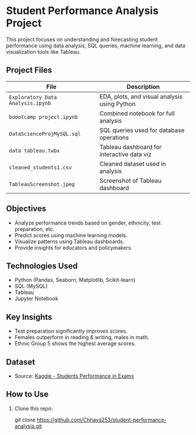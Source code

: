 # Student Performance Analysis Project

This project focuses on understanding and forecasting student performance using data analysis, SQL queries, machine learning, and data visualization tools like Tableau.

## Project Files

| File | Description |
|------|-------------|
| `Exploratory Data Analysis.ipynb` | EDA, plots, and visual analysis using Python |
| `boootcamp project.ipynb` | Combined notebook for full analysis |
| `DataScienceProjMySQL.sql` | SQL queries used for database operations |
| `data tableau.twbx` | Tableau dashboard for interactive data viz |
| `cleaned_students1.csv` | Cleaned dataset used in analysis |
| `TableauScreenshot.jpeg` | Screenshot of Tableau dashboard |

## Objectives

- Analyze performance trends based on gender, ethnicity, test preparation, etc.
- Predict scores using machine learning models.
- Visualize patterns using Tableau dashboards.
- Provide insights for educators and policymakers.

## Technologies Used

- Python (Pandas, Seaborn, Matplotlib, Scikit-learn)
- SQL (MySQL)
- Tableau
- Jupyter Notebook

## Key Insights

- Test preparation significantly improves scores.
- Females outperform in reading & writing, males in math.
- Ethnic Group 5 shows the highest average scores.

## Dataset

- Source: [Kaggle - Students Performance in Exams](https://www.kaggle.com/datasets/spscientist/students-performance-in-exams)

## How to Use

1. Clone this repo:
   
   git clone https://github.com/Chhaya253/student-performance-analysis.git

